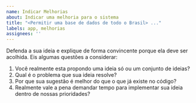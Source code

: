 ```yaml
---
name: Indicar Melhorias
about: Indicar uma melhoria para o sistema
title: "<Permitir uma base de dados de todo o Brasil> ..."
labels: app, melhorias
assignees: ''
---
```


Defenda a sua ideia e explique de forma convincente porque ela deve ser acolhida. Eis algumas questões a considerar:
1. Você realmente esta propondo uma ideia só ou um conjunto de ideias?
2. Qual é o problema que sua ideia resolve?
3. Por que sua sugestão é melhor do que o que já existe no código?
4. Realmente vale a pena demandar tempo para implementar sua ideia dentro de nossas prioridades?
